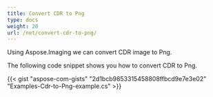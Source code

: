```yaml
---
title: Convert CDR to Png
type: docs
weight: 20
url: /net/convert-cdr-to-png/
---
```


Using Aspose.Imaging we can convert CDR image to Png.

The following code snippet shows you how to convert CDR to Png.

{{< gist "aspose-com-gists" "2d1bcb9853315458808ffbcd9e7e3e02" "Examples-Cdr-to-Png-example.cs" >}}
